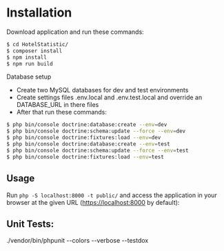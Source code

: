 # Installation

Download application and run these commands:

```bash
$ cd HotelStatistic/
$ composer install
$ npm install
$ npm run build
```

Database setup

- Create two MySQL databases for dev and test environments
- Create settings files .env.local and .env.test.local and override an DATABASE_URL in there files
- After that run these commands:

```bash
$ php bin/console doctrine:database:create --env=dev
$ php bin/console doctrine:schema:update --force --env=dev
$ php bin/console doctrine:fixtures:load --env=dev
$ php bin/console doctrine:database:create --env=test
$ php bin/console doctrine:schema:update --force --env=test
$ php bin/console doctrine:fixtures:load --env=test
```

## Usage

Run `php -S localhost:8000 -t public/` and access the application in your
browser at the given URL (<https://localhost:8000> by default):

## Unit Tests: 
./vendor/bin/phpunit --colors --verbose --testdox